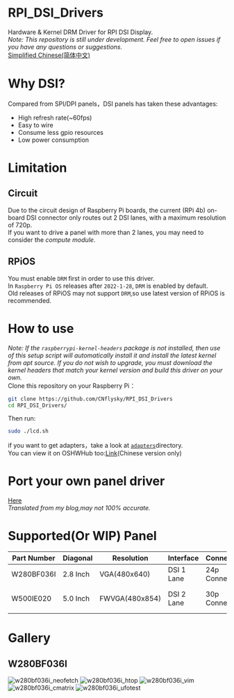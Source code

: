# RPI_DSI_Drivers
Hardware & Kernel DRM Driver for RPI DSI Display.  
*Note: This repository is still under development. Feel free to open issues if you have any questions or suggestions.*  
[Simplified Chinese(简体中文)](./README_zh.md)

# Why DSI?

Compared from SPI/DPI panels，DSI panels has taken these advantages:
- High refresh rate(~60fps)
- Easy to wire
- Consume less gpio resources
- Low power consumption

# Limitation
## Circuit 
Due to the circuit design of Raspberry Pi boards, the current (RPi 4b) on-board DSI connector only routes out 2 DSI lanes, with a maximum resolution of 720p.  
If you want to drive a panel with more than 2 lanes, you may need to consider the *compute module*.  
## RPiOS
You must enable `DRM` first in order to use this driver.  
In `Raspberry Pi OS` releases after `2022-1-28`, `DRM` is enabled by default.  
Old releases of RPiOS may not support `DRM`,so use latest version of RPiOS is recommended.  

# How to use
*Note: If the `raspberrypi-kernel-headers` package is not installed, then use of this setup script will automatically install it and *install the latest kernel from apt source*. If you do not wish to upgrade, you must download the kernel headers that match your kernel version and build this driver on your own.*  
Clone this repository on your Raspberry Pi：  
```bash
git clone https://github.com/CNflysky/RPI_DSI_Drivers
cd RPI_DSI_Drivers/
```
Then run:
```bash
sudo ./lcd.sh
```  
if you want to get adapters，take a look at [`adapters`](./adapters)directory.   
You can view it on OSHWHub too:[Link](https://oshwhub.com/cnflysky/RaspberryPi-DSI-Display)(Chinese version only)  

# Port your own panel driver
[Here](https://github.com/CNflysky/RPI_DSI_Drivers/blob/main/docs/how_to_make_your_custom_driver.md)  
*Translated from my blog,may not 100% accurate.*

# Supported(Or WIP) Panel
| Part Number | Diagonal | Resolution | Interface | Connector | TP | Note |
| ---- | ---- | --- | --- | --- | --- | -- |
|W280BF036I| 2.8 Inch| VGA(480x640) | DSI 1 Lane | 24p Connector | None | |
|W500IE020| 5.0 Inch | FWVGA(480x854) | DSI 2 Lane | 30p Connector | None | Working in progress |

# Gallery
## W280BF036I
![w280bf036i_neofetch](https://user-images.githubusercontent.com/48781081/185400085-0ac27bf6-d49c-43aa-998f-bba86e3f03a0.jpg)
![w280bf036i_htop](https://user-images.githubusercontent.com/48781081/185400206-1bcef701-b001-4589-a75b-26b4d6db5c8d.jpg)
![w280bf036i_vim](https://user-images.githubusercontent.com/48781081/185400265-4c3b49c9-1a6e-41d2-a25e-e2c9e414bae6.jpg)
![w280bf036i_cmatrix](https://user-images.githubusercontent.com/48781081/185400713-61ed19be-53c0-41fe-b528-b3accef58a2d.gif)
![w280bf036i_ufotest](https://user-images.githubusercontent.com/48781081/185400433-1008b845-31b5-4f14-818f-27a5a4eac061.jpg)
